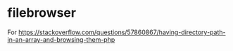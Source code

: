 # filebrowser
For https://stackoverflow.com/questions/57860867/having-directory-path-in-an-array-and-browsing-them-php
